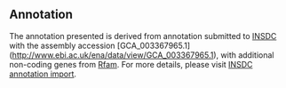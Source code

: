 
Annotation
----------

The annotation presented is derived from annotation submitted to
[INSDC](http://www.insdc.org) with the assembly accession [GCA\_003367965.1]
(http://www.ebi.ac.uk/ena/data/view/GCA_003367965.1),
with additional non-coding genes from
[Rfam](http://rfam.xfam.org/). For more details, please visit [INSDC
annotation import](http://ensemblgenomes.org/info/data/insdc_annotation).

